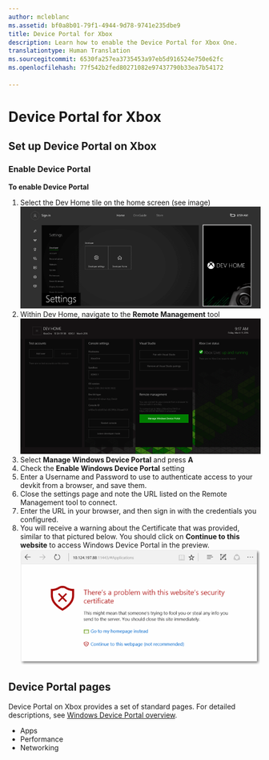 ```yaml
---
author: mcleblanc
ms.assetid: bf0a8b01-79f1-4944-9d78-9741e235dbe9
title: Device Portal for Xbox
description: Learn how to enable the Device Portal for Xbox One.
translationtype: Human Translation
ms.sourcegitcommit: 6530fa257ea3735453a97eb5d916524e750e62fc
ms.openlocfilehash: 77f542b2fed80271082e97437790b33ea7b54172

---
```

# Device Portal for Xbox


## Set up Device Portal on Xbox

### Enable Device Portal

**To enable Device Portal**

1. Select the Dev Home tile on the home screen (see image)  
![Device Portal DevHome](images/device-portal/xbox-dev-home-tile.png)
2. Within Dev Home, navigate to the **Remote Management** tool ![Device Portal RemoteManagement Tool](images/device-portal/xbox-remote-management-tool.png)
3. Select **Manage Windows Device Portal** and press **A**
4. Check the **Enable Windows Device Portal** setting
5. Enter a Username and Password to use to authenticate access to your devkit from a browser, and save them.
6. Close the settings page and note the URL listed on the Remote Management tool to connect.
7. Enter the URL in your browser, and then sign in with the credentials you configured.
8. You will receive a warning about the Certificate that was provided, similar to that pictured below. You should click on **Continue to this website** to access Windows Device Portal in the preview.
![Device Portal Certificate Error](images/device-portal/xbox-certificate-error.png)

## Device Portal pages

Device Portal on Xbox provides a set of standard pages. For detailed descriptions, see [Windows Device Portal overview](device-portal.md).

- Apps
- Performance
- Networking



<!--HONumber=Aug16_HO3-->


